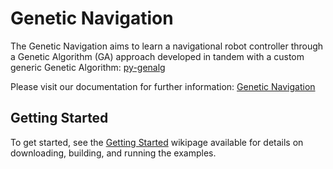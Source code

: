 # Genetic Navigation

The Genetic Navigation aims to learn a navigational robot controller through a Genetic Algorithm (GA) approach developed in tandem with a custom generic Genetic Algorithm: [py-genalg](https://github.com/andersonjwan/genalg)


Please visit our documentation for further information:
[Genetic Navigation](https://genetic-navigation.readthedocs.io)


## Getting Started

To get started, see the [Getting Started](https://github.com/andersonjwan/genetic-navigation/wiki/Getting-Started) wikipage available for details on downloading, building, and running the examples.
